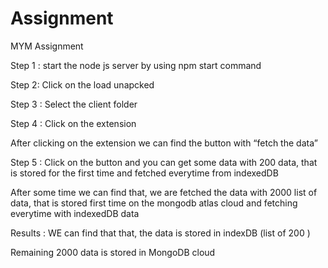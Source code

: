 # Assignment

MYM Assignment

Step 1 : 
start the node js server by using npm start command
 

Step 2:
Click on the load unapcked
 

Step 3 : 
Select the client folder
 

Step 4 : 
Click on the extension

After clicking on the extension we can find the button with “fetch the data”
 
Step 5 : 
Click on the button and you can get some data with 200 data, that is stored for the first time and fetched everytime from indexedDB
 

After some time we can find that, we are fetched the data with 2000 list of data, that is stored first time on the mongodb atlas cloud and fetching everytime with indexedDB data
 

Results :
WE can find that that, the data is stored in indexDB (list of 200 )
 

Remaining 2000 data is stored in MongoDB cloud

 



